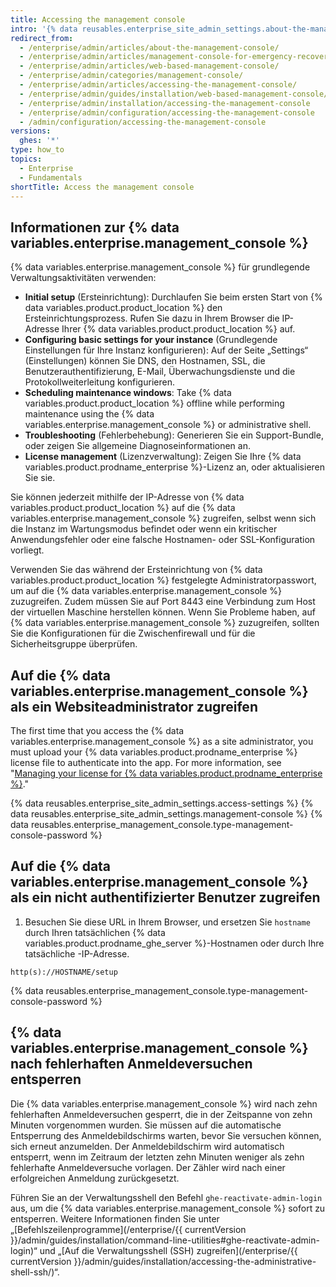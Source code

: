 ```yaml
---
title: Accessing the management console
intro: '{% data reusables.enterprise_site_admin_settings.about-the-management-console %}'
redirect_from:
  - /enterprise/admin/articles/about-the-management-console/
  - /enterprise/admin/articles/management-console-for-emergency-recovery/
  - /enterprise/admin/articles/web-based-management-console/
  - /enterprise/admin/categories/management-console/
  - /enterprise/admin/articles/accessing-the-management-console/
  - /enterprise/admin/guides/installation/web-based-management-console/
  - /enterprise/admin/installation/accessing-the-management-console
  - /enterprise/admin/configuration/accessing-the-management-console
  - /admin/configuration/accessing-the-management-console
versions:
  ghes: '*'
type: how_to
topics:
  - Enterprise
  - Fundamentals
shortTitle: Access the management console
---
```


## Informationen zur {% data variables.enterprise.management_console %}

{% data variables.enterprise.management_console %} für grundlegende Verwaltungsaktivitäten verwenden:
- **Initial setup** (Ersteinrichtung): Durchlaufen Sie beim ersten Start von {% data variables.product.product_location %} den Ersteinrichtungsprozess. Rufen Sie dazu in Ihrem Browser die IP-Adresse Ihrer {% data variables.product.product_location %} auf.
- **Configuring basic settings for your instance** (Grundlegende Einstellungen für Ihre Instanz konfigurieren): Auf der Seite „Settings“ (Einstellungen) können Sie DNS, den Hostnamen, SSL, die Benutzerauthentifizierung, E-Mail, Überwachungsdienste und die Protokollweiterleitung konfigurieren.
- **Scheduling maintenance windows**: Take {% data variables.product.product_location %} offline while performing maintenance using the {% data variables.enterprise.management_console %} or administrative shell.
- **Troubleshooting** (Fehlerbehebung): Generieren Sie ein Support-Bundle, oder zeigen Sie allgemeine Diagnoseinformationen an.
- **License management** (Lizenzverwaltung): Zeigen Sie Ihre {% data variables.product.prodname_enterprise %}-Lizenz an, oder aktualisieren Sie sie.

Sie können jederzeit mithilfe der IP-Adresse von {% data variables.product.product_location %} auf die {% data variables.enterprise.management_console %} zugreifen, selbst wenn sich die Instanz im Wartungsmodus befindet oder wenn ein kritischer Anwendungsfehler oder eine falsche Hostnamen- oder SSL-Konfiguration vorliegt.

Verwenden Sie das während der Ersteinrichtung von {% data variables.product.product_location %} festgelegte Administratorpasswort, um auf die {% data variables.enterprise.management_console %} zuzugreifen. Zudem müssen Sie auf Port 8443 eine Verbindung zum Host der virtuellen Maschine herstellen können. Wenn Sie Probleme haben, auf {% data variables.enterprise.management_console %} zuzugreifen, sollten Sie die Konfigurationen für die Zwischenfirewall und für die Sicherheitsgruppe überprüfen.

## Auf die {% data variables.enterprise.management_console %} als ein Websiteadministrator zugreifen

The first time that you access the {% data variables.enterprise.management_console %} as a site administrator, you must upload your {% data variables.product.prodname_enterprise %} license file to authenticate into the app. For more information, see "[Managing your license for {% data variables.product.prodname_enterprise %}](/billing/managing-your-license-for-github-enterprise)."

{% data reusables.enterprise_site_admin_settings.access-settings %}
{% data reusables.enterprise_site_admin_settings.management-console %}
{% data reusables.enterprise_management_console.type-management-console-password %}

## Auf die {% data variables.enterprise.management_console %} als ein nicht authentifizierter Benutzer zugreifen

1. Besuchen Sie diese URL in Ihrem Browser, und ersetzen Sie `hostname` durch Ihren tatsächlichen {% data variables.product.prodname_ghe_server %}-Hostnamen oder durch Ihre tatsächliche -IP-Adresse.
  ```shell
  http(s)://HOSTNAME/setup
  ```
{% data reusables.enterprise_management_console.type-management-console-password %}

## {% data variables.enterprise.management_console %} nach fehlerhaften Anmeldeversuchen entsperren

Die {% data variables.enterprise.management_console %} wird nach zehn fehlerhaften Anmeldeversuchen gesperrt, die in der Zeitspanne von zehn Minuten vorgenommen wurden. Sie müssen auf die automatische Entsperrung des Anmeldebildschirms warten, bevor Sie versuchen können, sich erneut anzumelden. Der Anmeldebildschirm wird automatisch entsperrt, wenn im Zeitraum der letzten zehn Minuten weniger als zehn fehlerhafte Anmeldeversuche vorlagen. Der Zähler wird nach einer erfolgreichen Anmeldung zurückgesetzt.

Führen Sie an der Verwaltungsshell den Befehl `ghe-reactivate-admin-login` aus, um die {% data variables.enterprise.management_console %} sofort zu entsperren. Weitere Informationen finden Sie unter „[Befehlszeilenprogramme](/enterprise/{{ currentVersion }}/admin/guides/installation/command-line-utilities#ghe-reactivate-admin-login)“ und „[Auf die Verwaltungsshell (SSH) zugreifen](/enterprise/{{ currentVersion }}/admin/guides/installation/accessing-the-administrative-shell-ssh/)“.
